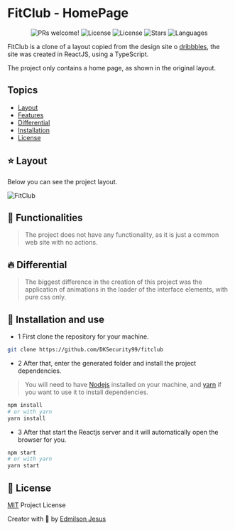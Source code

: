 # FitClub - HomePage

<p align="center">
  <img src="https://img.shields.io/static/v1?label=Fitclub&message=Welcome&color=FFFFFF&labelColor=EE786C" alt="PRs welcome!" />
  <img alt="License" src="https://img.shields.io/static/v1?label=version&message=1.0&color=FFFFFF&labelColor=EE786C">
  <img alt="License" src="https://img.shields.io/static/v1?label=license&message=MIT&color=FFFFFF&labelColor=EE786C">
  <img alt="Stars" src="https://img.shields.io/github/stars/DKSecurity99/fitclub?color=FFFFFF&labelColor=EE786C">
  <img alt="Languages" src="https://img.shields.io/github/languages/count/DKSecurity99/fitclub?color=FFFFFF&labelColor=EE786C">
</p>

FitClub is a clone of a layout copied from the design site o [dribbbles](https://dribbble.com/), the site was created in ReactJS, using a TypeScript.

The project only contains a home page, as shown in the original layout.

## Topics

* [Layout](#layout)
* [Features](#features)
* [Differential](#differential)
* [Installation](#install)
* [License](#license)

<a id="layout"></a>
## ⭐ Layout

Below you can see the project layout.

![FitClub](https://tlgur.com/d/4x7jZ1bg)

<a id="features"></a>
## 🚀 Functionalities

> The project does not have any functionality, as it is just a common web site with no actions.

<a id="differential"></a>
## 🔥 Differential

> The biggest difference in the creation of this project was the application of animations in the loader of the interface elements, with pure css only.

<a id="install"></a>
## 👷 Installation and use

* 1 First clone the repository for your machine.

```sh
git clone https://github.com/DKSecurity99/fitclub
```

* 2 After that, enter the generated folder and install the project dependencies.

> You will need to have [Nodejs](https://nodejs.org/) installed on your machine, and [yarn](https://yarnpkg.com/) if you want to use it to install dependencies.

```sh
npm install
# or with yarn
yarn install
```
* 3 After that start the Reactjs server and it will automatically open the browser for you.

```sh
npm start
# or with yarn
yarn start
```

<a id="license"></a>
## 🤝 License

[MIT](https://github.com/DKSecurity99/ruangku/blob/main/LICENSE) Project License

Creator with 💙 by [Edmilson Jesus](https://www.linkedin.com/in/edmilson-jesus-4128711b5)
